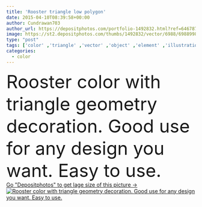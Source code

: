 ```yaml
---
title: 'Rooster triangle low polygon'
date: 2015-04-10T08:39:58+00:00
author: Cundrawan703
author_url: https://depositphotos.com/portfolio-1492832.html?ref=64678756
image: https://st2.depositphotos.com/thumbs/1492832/vector/6988/69889989/api_thumb_450.jpg?forcejpeg=true
type: "post"
tags: ['color' ,'triangle' ,'vector' ,'object' ,'element' ,'illustration' ,'isolated' ,'decoration' ,'decorative' ,'sign' ,'art' ,'abstract' ,'animal' ,'style' ,'chicken' ,'poultry' ,'nice' ,'pet' ,'symbol' ,'bird' ,'cool' ,'creative' ,'concept' ,'icon' ,'rectangle' ,'artistic' ,'artwork' ,'unique' ,'geometry' ,'posing' ,'wings' ,'logo' ,'mascot' ,'rooster' ,'editable' ,'cubism' ,'cubist' ,'Detalle' ,'clip art' ,'bajo' ,'website icon' ,'poligono' ,'sticker design' ,'animal mascot' ,'popular image' ,'simple shape' ,'low polygon' ,'combination color' ,'low detail' ,'wild animal design' ]
categories: 
  - color
---
```

<div aling="center">
            <font size="60"> Rooster color with triangle geometry decoration. Good use for any design you want. Easy to use.</font>   
</div>
<div>
    <a href='https://st2.depositphotos.com/thumbs/1492832/vector/6988/69889989/api_thumb_450.jpg?forcejpeg=true?ref=64678756' target=_blank > Go "Depositphotos" to get lage size of this picture ->
        <img href='https://st2.depositphotos.com/thumbs/1492832/vector/6988/69889989/api_thumb_450.jpg?forcejpeg=true?ref=64678756' src='https://st2.depositphotos.com/1492832/6988/v/950/depositphotos_69889989-stock-illustration-rooster-triangle-low-polygon.jpg?forcejpeg=true' alt='Rooster color with triangle geometry decoration. Good use for any design you want. Easy to use.' >
    </a>
</div>
